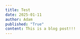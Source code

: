 ```yaml
---
title: Test
date: 2025-01-11
author: Adam
published: "True"
content: This is a blog post!!!
---
```

